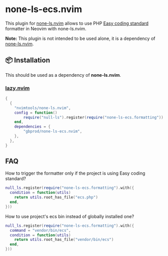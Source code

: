 # none-ls-ecs.nvim

This plugin for [none-ls.nvim](https://github.com/nvimtools/none-ls.nvim) allows to use PHP
[Easy coding standard](https://github.com/easy-coding-standard/easy-coding-standard) formatter in Neovim
with none-ls.nvim.

**Note:** This plugin is not intended to be used alone, it is a dependency of [none-ls.nvim](https://github.com/nvimtools/none-ls.nvim).

## 📦 Installation

This should be used as a dependency of **none-ls.nvim**.

### [lazy.nvim](https://github.com/folke/lazy.nvim)

```lua
{
  {
    "nvimtools/none-ls.nvim",
    config = function()
        require("null-ls").register(require("none-ls-ecs.formatting"))
    end,
    dependencies = {
        "gbprod/none-ls-ecs.nvim",
    },
  },
}
```

## FAQ

How to trigger the formatter only if the project is using Easy coding standard?

```lua
null_ls.register(require("none-ls-ecs.formatting").with({
  condition = function(utils)
    return utils.root_has_file("ecs.php")
  end,
}))
```

How to use project's ecs bin instead of globally installed one?

```lua
null_ls.register(require("none-ls-ecs.formatting").with({
  command = "vendor/bin/ecs",
  condition = function(utils)
    return utils.root_has_file("vendor/bin/ecs")
  end,
}))
```
